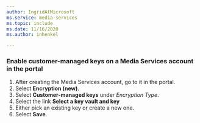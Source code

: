 ```yaml
---
author: IngridAtMicrosoft
ms.service: media-services 
ms.topic: include
ms.date: 11/16/2020
ms.author: inhenkel

---
```


<!--Enable customer-managed keys on a Media Services account-->

### Enable customer-managed keys on a Media Services account in the portal

1. After creating the Media Services account, go to it in the portal.
1. Select  **Encryption (new)**.
1. Select **Customer-managed keys** under *Encryption Type*.
1. Select the link **Select a key vault and key**
1. Either pick an existing key or create a new one.
1. Select **Save**.
